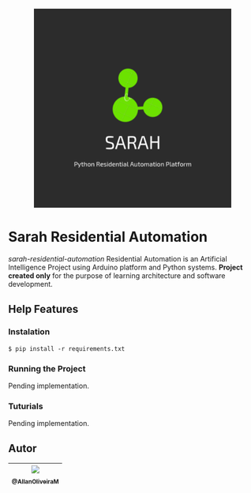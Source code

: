 <p align="center">
    <img src="https://raw.githubusercontent.com/AllanOliveiraM/sarah-residential-automation/master/media_files/product_logo.png" width="400">
</p>


<p align="center">

</p>


# Sarah Residential Automation
*sarah-residential-automation*
Residential Automation is an Artificial Intelligence Project using Arduino platform and Python systems.
**Project created only** for the purpose of learning architecture and software development.


## Help Features

### Instalation

```
$ pip install -r requirements.txt
```

### Running the Project
Pending implementation.

### Tuturials
Pending implementation.


## Autor

| [<img src="https://avatars3.githubusercontent.com/u/41436010?s=460&u=aba907c4e4f26dae5e45383b4fa17fc4c002bfe8&v=4" width=115><br><sub>@AllanOliveiraM</sub>](https://github.com/AllanOliveiraM) |
| :---: |
